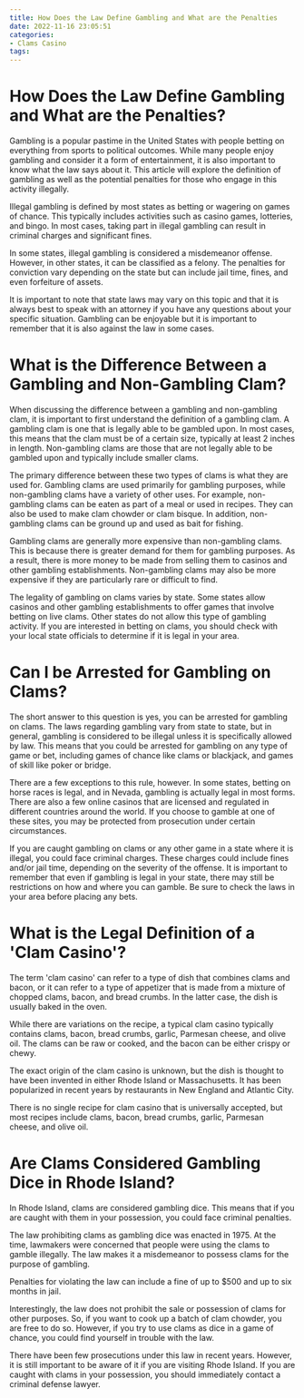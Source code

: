 ```yaml
---
title: How Does the Law Define Gambling and What are the Penalties
date: 2022-11-16 23:05:51
categories:
- Clams Casino
tags:
---
```



#  How Does the Law Define Gambling and What are the Penalties?

Gambling is a popular pastime in the United States with people betting on everything from sports to political outcomes. While many people enjoy gambling and consider it a form of entertainment, it is also important to know what the law says about it. This article will explore the definition of gambling as well as the potential penalties for those who engage in this activity illegally.

Illegal gambling is defined by most states as betting or wagering on games of chance. This typically includes activities such as casino games, lotteries, and bingo. In most cases, taking part in illegal gambling can result in criminal charges and significant fines.

In some states, illegal gambling is considered a misdemeanor offense. However, in other states, it can be classified as a felony. The penalties for conviction vary depending on the state but can include jail time, fines, and even forfeiture of assets.

It is important to note that state laws may vary on this topic and that it is always best to speak with an attorney if you have any questions about your specific situation. Gambling can be enjoyable but it is important to remember that it is also against the law in some cases.

#  What is the Difference Between a Gambling and Non-Gambling Clam?

When discussing the difference between a gambling and non-gambling clam, it is important to first understand the definition of a gambling clam. A gambling clam is one that is legally able to be gambled upon. In most cases, this means that the clam must be of a certain size, typically at least 2 inches in length. Non-gambling clams are those that are not legally able to be gambled upon and typically include smaller clams.

The primary difference between these two types of clams is what they are used for. Gambling clams are used primarily for gambling purposes, while non-gambling clams have a variety of other uses. For example, non-gambling clams can be eaten as part of a meal or used in recipes. They can also be used to make clam chowder or clam bisque. In addition, non-gambling clams can be ground up and used as bait for fishing.

Gambling clams are generally more expensive than non-gambling clams. This is because there is greater demand for them for gambling purposes. As a result, there is more money to be made from selling them to casinos and other gambling establishments. Non-gambling clams may also be more expensive if they are particularly rare or difficult to find.

The legality of gambling on clams varies by state. Some states allow casinos and other gambling establishments to offer games that involve betting on live clams. Other states do not allow this type of gambling activity. If you are interested in betting on clams, you should check with your local state officials to determine if it is legal in your area.

#  Can I be Arrested for Gambling on Clams?

The short answer to this question is yes, you can be arrested for gambling on clams. The laws regarding gambling vary from state to state, but in general, gambling is considered to be illegal unless it is specifically allowed by law. This means that you could be arrested for gambling on any type of game or bet, including games of chance like clams or blackjack, and games of skill like poker or bridge.

There are a few exceptions to this rule, however. In some states, betting on horse races is legal, and in Nevada, gambling is actually legal in most forms. There are also a few online casinos that are licensed and regulated in different countries around the world. If you choose to gamble at one of these sites, you may be protected from prosecution under certain circumstances.

If you are caught gambling on clams or any other game in a state where it is illegal, you could face criminal charges. These charges could include fines and/or jail time, depending on the severity of the offense. It is important to remember that even if gambling is legal in your state, there may still be restrictions on how and where you can gamble. Be sure to check the laws in your area before placing any bets.

#  What is the Legal Definition of a 'Clam Casino'?

The term 'clam casino' can refer to a type of dish that combines clams and bacon, or it can refer to a type of appetizer that is made from a mixture of chopped clams, bacon, and bread crumbs. In the latter case, the dish is usually baked in the oven.

While there are variations on the recipe, a typical clam casino typically contains clams, bacon, bread crumbs, garlic, Parmesan cheese, and olive oil. The clams can be raw or cooked, and the bacon can be either crispy or chewy.

The exact origin of the clam casino is unknown, but the dish is thought to have been invented in either Rhode Island or Massachusetts. It has been popularized in recent years by restaurants in New England and Atlantic City.

There is no single recipe for clam casino that is universally accepted, but most recipes include clams, bacon, bread crumbs, garlic, Parmesan cheese, and olive oil.

#  Are Clams Considered Gambling Dice in Rhode Island?

In Rhode Island, clams are considered gambling dice. This means that if you are caught with them in your possession, you could face criminal penalties. 

The law prohibiting clams as gambling dice was enacted in 1975. At the time, lawmakers were concerned that people were using the clams to gamble illegally. The law makes it a misdemeanor to possess clams for the purpose of gambling. 

Penalties for violating the law can include a fine of up to $500 and up to six months in jail. 

Interestingly, the law does not prohibit the sale or possession of clams for other purposes. So, if you want to cook up a batch of clam chowder, you are free to do so. However, if you try to use clams as dice in a game of chance, you could find yourself in trouble with the law. 

There have been few prosecutions under this law in recent years. However, it is still important to be aware of it if you are visiting Rhode Island. If you are caught with clams in your possession, you should immediately contact a criminal defense lawyer.